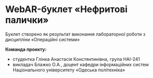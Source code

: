 # WebAR-буклет «Нефритові палички»
Буклет створено як результат виконання лабораторної роботи з дисципліни «Операційні системи»

**Команда проекту:**
 - студентка Глінка Анастасія Констянтинівна, група НАІ-241
 - викладач Блажко О.А., доцент кафедри інформаційних систем Національного університету «Одеська політехніка»
